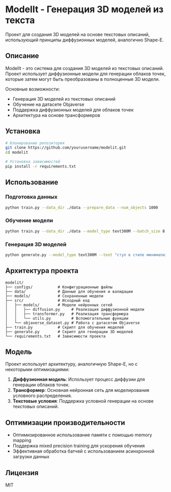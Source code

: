 # ModelIt - Генерация 3D моделей из текста

Проект для создания 3D моделей на основе текстовых описаний, использующий принципы диффузионных моделей, аналогично Shape-E.

## Описание

ModelIt - это система для создания 3D моделей из текстовых описаний. Проект использует диффузионные модели для генерации облаков точек, которые затем могут быть преобразованы в полноценные 3D модели.

Основные возможности:
- Генерация 3D моделей из текстовых описаний
- Обучение на датасете Objaverse
- Поддержка диффузионных моделей для облаков точек
- Архитектура на основе трансформеров

## Установка

```bash
# Клонирование репозитория
git clone https://github.com/yourusername/modelit.git
cd modelit

# Установка зависимостей
pip install -r requirements.txt
```

## Использование

### Подготовка данных

```bash
python train.py --data_dir ./data --prepare_data --num_objects 1000
```

### Обучение модели

```bash
python train.py --data_dir ./data --model_type text300M --batch_size 8 --num_epochs 50
```

### Генерация 3D моделей

```bash
python generate.py --model_type text300M --text "стул в стиле минимализм" --output ./outputs
```

## Архитектура проекта

```
modelit/
├── configs/           # Конфигурационные файлы
├── data/              # Данные для обучения и валидации
├── models/            # Сохраненные модели
├── src/               # Исходный код
│   ├── models/        # Модели нейронных сетей
│   │   ├── diffusion.py     # Реализация диффузионной модели
│   │   ├── transformer.py   # Реализация трансформера
│   │   └── utils.py         # Вспомогательные функции
│   └── objaverse_dataset.py # Работа с датасетом Objaverse
├── train.py           # Скрипт для обучения моделей
├── generate.py        # Скрипт для генерации 3D моделей
└── requirements.txt   # Зависимости проекта
```

## Модель

Проект использует архитектуру, аналогичную Shape-E, но с некоторыми оптимизациями:

1. **Диффузионная модель**: Использует процесс диффузии для генерации облаков точек.
2. **Трансформер**: Основная нейронная сеть для моделирования условного распределения.
3. **Текстовые условия**: Поддержка условной генерации на основе текстовых описаний.

## Оптимизации производительности

- Оптимизированное использование памяти с помощью memory mapping
- Поддержка mixed precision training для ускорения обучения
- Эффективная обработка батчей с использованием асинхронной загрузки данных

## Лицензия

MIT 